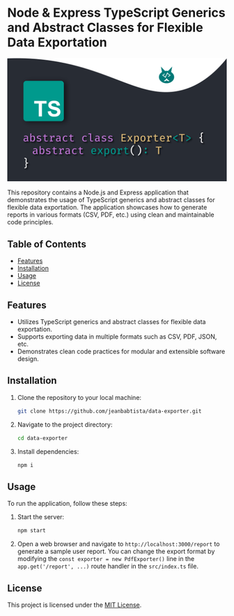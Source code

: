 # Node & Express TypeScript Generics and Abstract Classes for Flexible Data Exportation

![Thumbnail](assets/thumbnail.png)

This repository contains a Node.js and Express application that demonstrates the usage of TypeScript generics and
abstract classes for flexible data exportation. The application showcases how to generate reports in various formats
(CSV, PDF, etc.) using clean and maintainable code principles.

## Table of Contents

- [Features](#features)
- [Installation](#installation)
- [Usage](#usage)
- [License](#license)

## Features

- Utilizes TypeScript generics and abstract classes for flexible data exportation.
- Supports exporting data in multiple formats such as CSV, PDF, JSON, etc.
- Demonstrates clean code practices for modular and extensible software design.

## Installation

1. Clone the repository to your local machine:

    ```bash
    git clone https://github.com/jeanbabtista/data-exporter.git
    ```

2. Navigate to the project directory:

    ```bash
    cd data-exporter
    ```

3. Install dependencies:

    ```bash
    npm i
    ```

## Usage

To run the application, follow these steps:

1. Start the server:

    ```bash
    npm start
    ```

2. Open a web browser and navigate to `http://localhost:3000/report` to generate a sample user report. You can change
   the export format by modifying the `const exporter = new PdfExporter()` line in the `app.get('/report', ...)` route
   handler in the `src/index.ts` file.

## License

This project is licensed under the [MIT License](LICENSE).